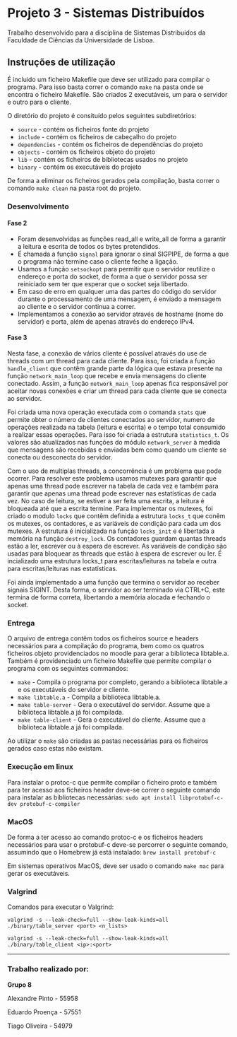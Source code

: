 # Projeto 3 - Sistemas Distribuídos

Trabalho desenvolvido para a disciplina de Sistemas Distribuídos da Faculdade de Ciências da Universidade de Lisboa.

## Instruções de utilização
É incluido um ficheiro Makefile que deve ser utilizado para compilar o programa. Para isso basta correr o comando `make` na pasta onde se encontra o ficheiro Makefile. São criados 2 executáveis, um para o servidor e outro para o cliente.

O diretório do projeto é consituído pelos seguintes subdiretórios:
- `source` - contém os ficheiros fonte do projeto
- `include` - contém os ficheiros de cabeçalho do projeto
- `dependencies` - contém os ficheiros de dependências do projeto
- `objects` - contém os ficheiros objeto do projeto
- `lib` - contém os ficheiros de bibliotecas usados no projeto
- `binary` - contém os executáveis do projeto

De forma a eliminar os ficheiros gerados pela compilação, basta correr o comando `make clean` na pasta root do projeto. 

### Desenvolvimento

#### Fase 2

- Foram desenvolvidas as funções read_all e write_all de forma a garantir a leitura e escrita de todos os bytes pretendidos.
- É chamada a função `signal` para ignorar o sinal SIGPIPE, de forma a que o programa não termine caso o cliente feche a ligação.
- Usamos a função `setsockopt` para permitir que o servidor reutilize o endereço e porta do socket, de forma a que o servidor possa ser reiniciado sem ter que esperar que o socket seja libertado.
- Em caso de erro em qualquer uma das partes do código do servidor durante o processamento de uma mensagem, é enviado a mensagem ao cliente e o servidor continua a correr.
- Implementamos a conexão ao servidor através de hostname (nome do servidor) e porta, além de apenas através do endereço IPv4.

#### Fase 3

Nesta fase, a conexão de vários cliente é possível através do use de threads com um thread para cada cliente. Para isso, foi criada a função `handle_client` que contêm grande parte da lógica que estava presente na função `network_main_loop` que recebe e envia mensagens do cliente conectado. Assim, a função `network_main_loop` apenas fica responsável por aceitar novas conexões e criar um thread para cada cliente que se conecta ao servidor.

Foi criada uma nova operação executada com o comanda `stats` que permite obter o número de clientes conectados ao servidor, numero de operações realizada na tabela (leitura e escrita) e o tempo total consumido a realizar essas operações. Para isso foi criada a estrutura `statistics_t`. Os valores são atualizados nas funções do módulo `network_server` à medida que mensagens são recebidas e enviadas bem como quando um cliente se conecta ou desconecta do servidor.

Com o uso de multiplas threads, a concorrência é um problema que pode ocorrer. Para resolver este problema usamos mutexes para garantir que apenas uma thread pode escrever na tabela de cada vez e também para garantir que apenas uma thread pode escrever nas estatísticas de cada vez. No caso de leitura, se estiver a ser feita uma escrita, a leitura é bloqueada até que a escrita termine. 
Para implementar os mutexes, foi criado o modulo `locks` que contêm definida a estrutura `locks_t` que conêm os mutexes, os contadores, e as variáveis de condição para cada um dos mutexes. A estrutura é inicializada na função `locks_init` e é libertada a memória na função `destroy_lock`. Os contadores guardam quantas threads estão a ler, escrever ou à espera de escrever. As variáveis de condição são usadas para bloquear as threads que estão à espera de escrever ou ler.
É incializado uma estrutura locks_t para escritas/leituras na tabela e outra para escritas/leituras nas estatísticas.

Foi ainda implementado a uma função que termina o servidor ao receber signais SIGINT. Desta forma, o servidor ao ser terminado via CTRL+C, este termina de forma correta, libertando a memória alocada e fechando o socket.

### Entrega

O arquivo de entrega contêm todos os ficheiros source e headers necessários para a compilação do programa, bem como os quatros ficheiros objeto providenciados no moodle para gerar a biblioteca libtable.a. Também é providenciado um ficheiro Makefile que permite compilar o programa com os seguintes commandos:

- `make` - Compila o programa por completo, gerando a biblioteca libtable.a e os executáveis do servidor e cliente.
- `make libtable.a` - Compila a biblioteca libtable.a.
- `make table-server` - Gera o executável do servidor. Assume que a biblioteca libtable.a já foi compilada.
- `make table-client` - Gera o executável do cliente. Assume que a biblioteca libtable.a já foi compilada.

Ao utilizar o `make` são criadas as pastas necessárias para os ficheiros gerados caso estas não existam.

### Execução em linux

Para instalar o protoc-c que permite compilar o ficheiro proto e também para ter acesso aos ficheiros header deve-se correr o seguinte comando para instalar as bibliotecas necessárias:
`sudo apt install libprotobuf-c-dev protobuf-c-compiler`

### MacOS 

De forma a ter acesso ao comando protoc-c e os ficheiros headers necessários para usar o protobuf-c deve-se percorrer o seguinte comando, assumindo que o Homebrew já está instalado: `brew install protobuf-c`

Em sistemas operativos MacOS, deve ser usado o comando `make mac` para gerar os executáveis.

### Valgrind

Comandos para executar o Valgrind:

`valgrind -s --leak-check=full --show-leak-kinds=all ./binary/table_server <port> <n_lists>`

`valgrind -s --leak-check=full --show-leak-kinds=all  ./binary/table_client <ip>:<port>`

---

### Trabalho realizado por:

**Grupo 8**

Alexandre Pinto - 55958

Eduardo Proença - 57551

Tiago Oliveira - 54979

